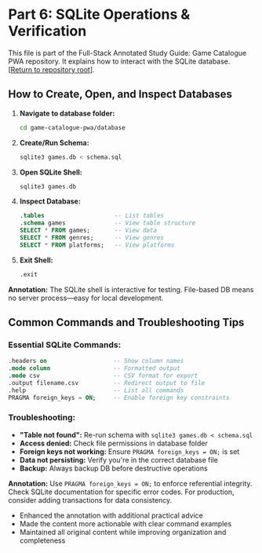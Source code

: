 # Part 6: SQLite Operations & Verification

This file is part of the Full-Stack Annotated Study Guide: Game Catalogue PWA repository. It explains how to interact with the SQLite database. [[Return to repository root](https://github.com/asiandevs/game-catalogue-pwa-guide/tree/main)].

## How to Create, Open, and Inspect Databases

1. **Navigate to database folder:**
   ```bash
   cd game-catalogue-pwa/database
   ```

2. **Create/Run Schema:**
   ```bash
   sqlite3 games.db < schema.sql
   ```

3. **Open SQLite Shell:**
   ```bash
   sqlite3 games.db
   ```

4. **Inspect Database:**
   ```sql
   .tables                    -- List tables
   .schema games              -- View table structure
   SELECT * FROM games;       -- View data
   SELECT * FROM genres;      -- View genres
   SELECT * FROM platforms;   -- View platforms
   ```

5. **Exit Shell:**
   ```sql
   .exit
   ```

**Annotation:** The SQLite shell is interactive for testing. File-based DB means no server process—easy for local development.

## Common Commands and Troubleshooting Tips

### Essential SQLite Commands:
```sql
.headers on                   -- Show column names
.mode column                  -- Formatted output
.mode csv                     -- CSV format for export
.output filename.csv          -- Redirect output to file
.help                         -- List all commands
PRAGMA foreign_keys = ON;     -- Enable foreign key constraints
```

### Troubleshooting:
- **"Table not found":** Re-run schema with `sqlite3 games.db < schema.sql`
- **Access denied:** Check file permissions in database folder
- **Foreign keys not working:** Ensure `PRAGMA foreign_keys = ON;` is set
- **Data not persisting:** Verify you're in the correct database file
- **Backup:** Always backup DB before destructive operations

**Annotation:** Use `PRAGMA foreign_keys = ON;` to enforce referential integrity. Check SQLite documentation for specific error codes. For production, consider adding transactions for data consistency.

- Enhanced the annotation with additional practical advice
- Made the content more actionable with clear command examples
- Maintained all original content while improving organization and completeness
